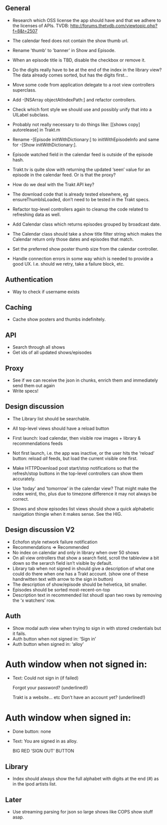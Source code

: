 General
-------

* Research which OSS license the app should have and that we adhere to the licenses of APIs.
  TVDB: http://forums.thetvdb.com/viewtopic.php?f=8&t=2507

* The calendar feed does not contain the show thumb url.
* Rename 'thumb' to 'banner' in Show and Episode.
* When an episode title is TBD, disable the checkbox or remove it.
* Do the digits really have to be at the end of the index in the library view? The data already comes sorted, but has the digits first...
* Move some code from application delegate to a root view controllers superclass.
* Add -[NSArray objectAtIndexPath:] and refactor controllers.
* Check which font style we should use and possibly unify that into a UILabel subclass.
* Probably not really necessary to do things like: [[shows copy] autorelease] in Trakt.m
* Rename -[Episode initWithDictionary:] to initWithEpisodeInfo and same for -[Show initWithDictionary:].
* Episode watched field in the calendar feed is outside of the episode hash.
* Trakt.tv is quite slow with returning the updated ‘seen’ value for an episode in the calendar feed. Or is that the proxy?
* How do we deal with the Trakt API key?
* The download code that is already tested elsewhere, eg ensureThumbIsLoaded, don’t need to be tested in the Trakt specs.
* Refactor top-level controllers again to cleanup the code related to refreshing data as well.
* Add Calendar class which returns episodes grouped by broadcast date.
* The Calendar class should take a show title filter string which makes the Calendar return only those dates and episodes that match.
* Set the preferred show poster thumb size from the calendar controller.
* Handle connection errors in some way which is needed to provide a good UX. I.e. should we retry, take a failure block, etc.

Authentication
--------------

* Way to check if username exists

Caching
-------

* Cache show posters and thumbs indefinitely.

API
---

* Search through all shows
* Get ids of all updated shows/episodes


Proxy
-----

* See if we can receive the json in chunks, enrich them and immediately send them out again
* Write specs!


Design discussion
-----------------

* The Library list should be searchable.
* All top-level views should have a reload button

* First launch: load calendar, then visible row images + library & recommendations feeds
* Not first launch, i.e. the app was inactive, or the user hits the ‘reload’ button: reload _all_ feeds, but load the current visible one first.
* Make HTTPDownload post start/stop notifications so that the refresh/stop buttons in the top-level controllers can show them accurately.

* Use ‘today’ and ‘tomorrow’ in the calendar view? That might make the index weird, tho, plus due to timezone difference it may not always be correct.

* Shows and show episodes list views should show a quick alphabetic navigation thingie when it makes sense. See the HIG.

Design discussion V2
--------------------

* Echofon style network failure notification
* Recommendations => Recommended
* No index on calendar and only in library when over 50 shows
* On all view ontrollers that show a search field, scroll the tableview a bit down so the serarch field isn’t visible by default.
* Library tab when not signed in should give a description of what one could do there when one has a Trakt account. (show one of these handrwitten text with arrow to the sign in button)
* The description of show/episode should be helvetica, bit smaller.
* Episodes should be sorted most-recent-on-top
* Description text in recommended list shoudl span two rows by removing the ‘x watchers’ row.

Auth
----

* Show modal auth view when trying to sign in with stored credentials but it fails.
* Auth button when not signed in: ‘Sign in’
* Auth button when signed in: ‘alloy’

Auth window when not signed in:
===============================

* Text:
	Could not sign in (if failed)

	Forgot your password? (underlined!)

	Trakt is a website... etc
	Don’t have an account yet? (underlined!)

Auth window when signed in:
===============================

* Done button: none
* Text:
	You are signed in as alloy.

	BIG RED ‘SIGN OUT’ BUTTON


Library
-------

* Index should always show the full alphabet with digits at the end (#) as in the ipod artists list.


Later
-----

* Use streaming parsing for json so large shows like COPS show stuff asap.
